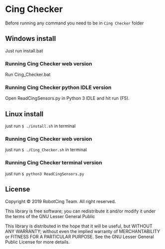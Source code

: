# Cing Checker
Before running any command you need to be in `Cing Checker` folder 

## Windows install
Just run install.bat

### Running Cing Checker web version
Run Cing_Checker.bat

### Running Cing Checker python IDLE version
Open ReadCingSensors.py in Python 3 IDLE and hit run (F5).

## Linux install
just run `$ ./install.sh` in terminal
### Running Cing Checker web version

just run `$ ./Cing_Checker.sh` in terminal


### Running Cing Checker terminal version
just run `$ python3 ReadCingSensors.py`

## License 

Copyright © 2019 RobotCing Team. All right reserved.

This library is free software; you can redistribute it and/or
modify it under the terms of the GNU Lesser General Public

This library is distributed in the hope that it will be useful,
but WITHOUT ANY WARRANTY; without even the implied warranty of
MERCHANTABILITY or FITNESS FOR A PARTICULAR PURPOSE. See the GNU
Lesser General Public License for more details.
